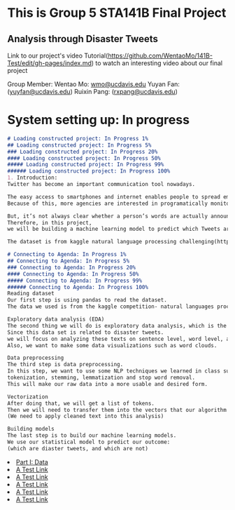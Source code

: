 #  This is Group 5 STA141B Final Project
## Analysis through Disaster Tweets
Link to our project's video Tutorial(https://github.com/WentaoMo/141B-Test/edit/gh-pages/index.md) to watch an interesting video about our final project

Group Member:
Wentao Mo: wmo@ucdavis.edu
Yuyan Fan: (yuyfan@ucdavis.edu)
Ruixin Pang: (rxpang@ucdavis.edu)
 

# System setting up: In progress

```markdown
# Loading constructed project: In Progress 1%
## Loading constructed project: In Progress 5%
### Loading constructed project: In Progress 20%
#### Loading constructed project: In Progress 50%
##### Loading constructed project: In Progress 99%
###### Loading constructed project: In Progress 100%
1. Introduction:
Twitter has become an important communication tool nowadays.

The easy access to smartphones and internet enables people to spread emergency information in real-time.
Because of this, more agencies are interested in programatically monitoring Twitter.

But, it’s not always clear whether a person’s words are actually announcing a disaster. 
Therefore, in this project, 
we will be building a machine learning model to predict which Tweets are about real disasters and which one’s aren’t.

The dataset is from kaggle natural language processing challenging(https://www.kaggle.com/c/nlp-getting-started).

```

```markdown
# Connecting to Agenda: In Progress 1%
## Connecting to Agenda: In Progress 5%
### Connecting to Agenda: In Progress 20%
#### Connecting to Agenda: In Progress 50%
##### Connecting to Agenda: In Progress 99%
###### Connecting to Agenda: In Progress 100%
Reading dataset
Our first step is using pandas to read the dataset.
The data we used is from the kaggle competition- natural languages processing: disaster tweets.

Exploratory data analysis (EDA)
The second thing we will do is exploratory data analysis, which is the initial investigation of the data. 
Since this data set is related to disaster tweets.
we will focus on analyzing these texts on sentence level, word level, and character level. 
Also, we want to make some data visualizations such as word clouds.

Data preprocessing
The third step is data preprocessing. 
In this step, we want to use some NLP techniques we learned in class such as: 
tokenization, stemming, lemmatization and stop word removal. 
This will make our raw data into a more usable and desired form. 

Vectorization
After doing that, we will get a list of tokens. 
Then we will need to transfer them into the vectors that our algorithm can work with. 
(We need to apply cleaned text into this analysis)

Building models
The last step is to build our machine learning models.
We use our statistical model to predict our outcome:
(which are diaster tweets, and which are not)

```
<li><a href="hw5.html">Part I: Data </a></li>
<li><a href="hw5.html">A Test Link</a></li>
<li><a href="hw5.html">A Test Link</a></li>
<li><a href="hw5.html">A Test Link</a></li>
<li><a href="hw5.html">A Test Link</a></li>
<li><a href="hw5.html">A Test Link</a></li>


